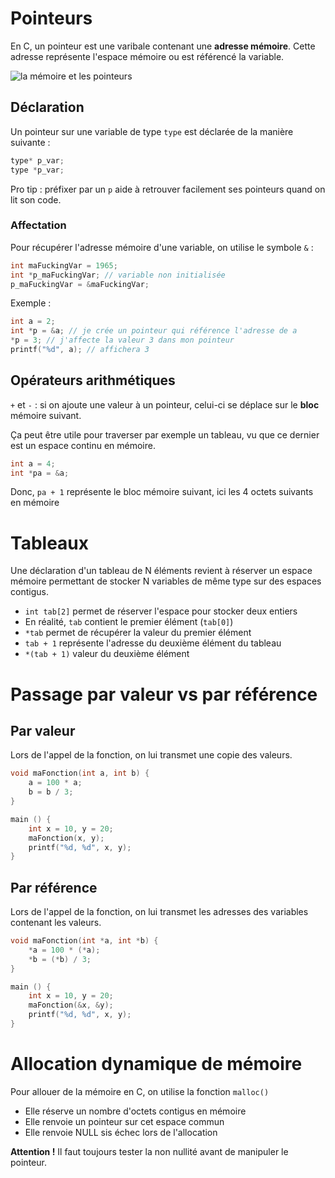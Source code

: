 # Pointeurs

En C, un pointeur est une varibale contenant une **adresse mémoire**. Cette adresse représente l'espace mémoire ou est référencé la variable.

![la mémoire et les pointeurs](https://user.oc-static.com/files/5001_6000/5160.png)

## Déclaration

Un pointeur sur une variable de type `type` est déclarée de la manière suivante :
```c
type* p_var;
type *p_var;
```

Pro tip : préfixer par un `p` aide à retrouver facilement ses pointeurs quand on lit son code.


### Affectation

Pour récupérer l'adresse mémoire d'une variable, on utilise le symbole `&` :
```c
int maFuckingVar = 1965;
int *p_maFuckingVar; // variable non initialisée
p_maFuckingVar = &maFuckingVar;
```

Exemple :
```c
int a = 2;
int *p = &a; // je crée un pointeur qui référence l'adresse de a
*p = 3; // j'affecte la valeur 3 dans mon pointeur
printf("%d", a); // affichera 3
```

## Opérateurs arithmétiques

`+` et `-` : si on ajoute une valeur à un pointeur, celui-ci se déplace sur le **bloc** mémoire suivant.

Ça peut être utile pour traverser par exemple un tableau, vu que ce dernier est un espace continu en mémoire.

```c
int a = 4;
int *pa = &a;
```
Donc, `pa + 1` représente le bloc mémoire suivant, ici les 4 octets suivants en mémoire

# Tableaux

Une déclaration d'un tableau de N éléments revient à réserver un espace mémoire permettant de stocker N variables de même type sur des espaces contigus.

- `int tab[2]` permet de réserver l'espace pour stocker deux entiers
- En réalité, `tab` contient le premier élément (`tab[0]`)
- `*tab` permet de récupérer la valeur du premier élément
- `tab + 1` représente l'adresse du deuxième élément du tableau
- `*(tab + 1)` valeur du deuxième élément

# Passage par valeur vs par référence

## Par valeur
Lors de l'appel de la fonction, on lui transmet une copie des valeurs.
```c
void maFonction(int a, int b) {
	a = 100 * a;
	b = b / 3;
}

main () {
	int x = 10, y = 20;
	maFonction(x, y);
	printf("%d, %d", x, y);
}
```

## Par référence
Lors de l'appel de la fonction, on lui transmet les adresses des variables contenant les valeurs.

```c
void maFonction(int *a, int *b) {
	*a = 100 * (*a);
	*b = (*b) / 3;
}

main () {
	int x = 10, y = 20;
	maFonction(&x, &y);
	printf("%d, %d", x, y);
}
```

# Allocation dynamique de mémoire

Pour allouer de la mémoire en C, on utilise la fonction `malloc()`

* Elle réserve un nombre d'octets contigus en mémoire
* Elle renvoie un pointeur sur cet espace commun
* Elle renvoie NULL sis échec lors de l'allocation

**Attention !** Il faut toujours tester la non nullité avant de manipuler le pointeur.
